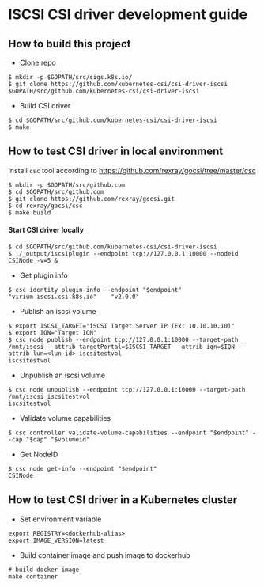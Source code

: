 # ISCSI CSI driver development guide

## How to build this project

- Clone repo

```console
$ mkdir -p $GOPATH/src/sigs.k8s.io/
$ git clone https://github.com/kubernetes-csi/csi-driver-iscsi $GOPATH/src/github.com/kubernetes-csi/csi-driver-iscsi
```

- Build CSI driver

```console
$ cd $GOPATH/src/github.com/kubernetes-csi/csi-driver-iscsi
$ make
```

## How to test CSI driver in local environment

Install `csc` tool according to https://github.com/rexray/gocsi/tree/master/csc

```console
$ mkdir -p $GOPATH/src/github.com
$ cd $GOPATH/src/github.com
$ git clone https://github.com/rexray/gocsi.git
$ cd rexray/gocsi/csc
$ make build
```

#### Start CSI driver locally

```console
$ cd $GOPATH/src/github.com/kubernetes-csi/csi-driver-iscsi
$ ./_output/iscsiplugin --endpoint tcp://127.0.0.1:10000 --nodeid CSINode -v=5 &
```

- Get plugin info

```console
$ csc identity plugin-info --endpoint "$endpoint"
"virium-iscsi.csi.k8s.io"    "v2.0.0"
```

- Publish an iscsi volume

```console
$ export ISCSI_TARGET="iSCSI Target Server IP (Ex: 10.10.10.10)"
$ export IQN="Target IQN"
$ csc node publish --endpoint tcp://127.0.0.1:10000 --target-path /mnt/iscsi --attrib targetPortal=$ISCSI_TARGET --attrib iqn=$IQN --attrib lun=<lun-id> iscsitestvol
iscsitestvol
```

- Unpublish an iscsi volume

```console
$ csc node unpublish --endpoint tcp://127.0.0.1:10000 --target-path /mnt/iscsi iscsitestvol
iscsitestvol
```

- Validate volume capabilities

```console
$ csc controller validate-volume-capabilities --endpoint "$endpoint" --cap "$cap" "$volumeid"
```

- Get NodeID

```console
$ csc node get-info --endpoint "$endpoint"
CSINode
```

## How to test CSI driver in a Kubernetes cluster

- Set environment variable

```console
export REGISTRY=<dockerhub-alias>
export IMAGE_VERSION=latest
```

- Build container image and push image to dockerhub

```console
# build docker image
make container
```
